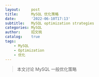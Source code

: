 ```yaml
---
layout:     post
title:      MySQL 优化策略
date:       '2022-06-10T17:13'
subtitle:   MySQL optimization strategies
categories: MySQL
author:     招文桃
catalog:    true
tags:
    - MySQL
    - Optimization
    - 优化
---
```


> 本文讨论 MySQL 一般优化策略


